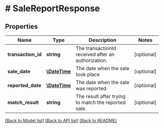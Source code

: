 # # SaleReportResponse

## Properties

Name | Type | Description | Notes
------------ | ------------- | ------------- | -------------
**transaction_id** | **string** | The transactionId received after an authorization. | [optional]
**sale_date** | [**\DateTime**](\DateTime.md) | The date when the sale took place | [optional]
**reported_date** | [**\DateTime**](\DateTime.md) | The date when the sale was reported. | [optional]
**match_result** | **string** | The result after trying to match the reported sale. | [optional]

[[Back to Model list]](../../README.md#models) [[Back to API list]](../../README.md#endpoints) [[Back to README]](../../README.md)
